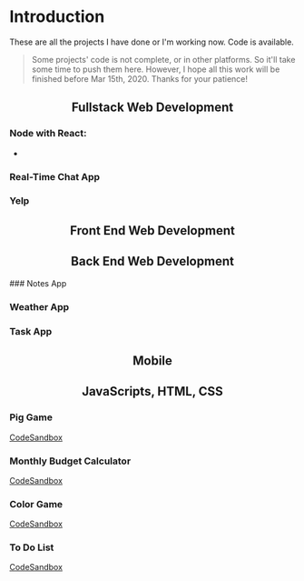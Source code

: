 # Introduction

These are all the projects I have done or I'm working now. Code is available.

> Some projects' code is not complete, or in other platforms. So it'll take some time to push them here. However, I hope all this work will be finished before Mar 15th, 2020. Thanks for your patience!

<div align="center">

## Fullstack Web Development

</div>

### Node with React: 
-

### Real-Time Chat App


### Yelp






<div align="center">

## Front End Web Development

</div>



<div align="center">

## Back End Web Development

</div>
### Notes App

### Weather App

### Task App





<div align="center">

## Mobile

</div>



<div align="center">

## JavaScripts, HTML, CSS

</div>

### Pig Game

[CodeSandbox](https://codesandbox.io/s/project-pig-game-2ekg7)

### Monthly Budget Calculator

[CodeSandbox](https://codesandbox.io/s/project-monthly-budget-calculator-26f32)

### Color Game

[CodeSandbox](https://codesandbox.io/s/project-color-game-wesq0)

### To Do List

[CodeSandbox](https://codesandbox.io/s/project-to-do-list-r751r)
